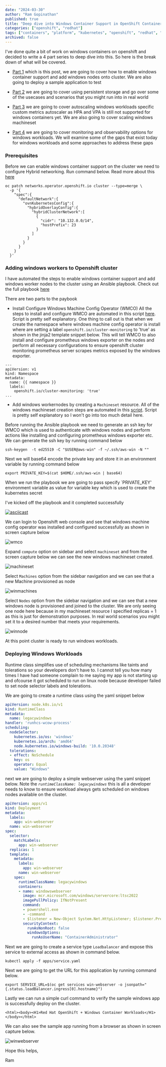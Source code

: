 ```yaml
---
date: "2024-03-30"
author: "Ram Gopinathan"
published: true
title: "Deep dive into Windows Container Support in OpenShift Container Platform"
categories: ["openshift", "redhat"]
tags: ["containers", "platform", "kubernetes", "openshift", "redhat", "windows", "microsoft"]
archived: false
---
```

I've done quite a bit of work on windows containers on openshift and decided to write a 4 part series to deep dive into this. So here is the break down of what will be covered. 

* [Part 1](/windows-container-support-in-ocp-1) which is this post, we are going to cover how to enable windows container support and add windows nodes onto cluster. We are also going to deploy a sample application to test 

* [Part 2](/windows-container-support-in-ocp-2) we are going to cover using persistent storage and go over some of the usecases and scenarios that you might run into in real world

* [Part 3](/windows-container-support-in-ocp-3) we are going to cover autoscaling windows workloads specific custom metrics autoscaler as HPA and VPA is still not supported for windows containers yet. We are also going to cover scaling windows machineset

* [Part 4](/windows-container-support-in-ocp-4) we are going to cover monitoring and observability options for windows workloads. We will examine some of the gaps that exist today for windows workloads and some approaches to address these gaps

### Prerequisites
Before we can enable windows container support on the cluster we need to configure Hybrid networking. Run command below. Read more about this [here](https://docs.openshift.com/container-platform/4.13/networking/ovn_kubernetes_network_provider/configuring-hybrid-networking.html)

```
oc patch networks.operator.openshift.io cluster --type=merge \
  -p '{
    "spec":{
      "defaultNetwork":{
        "ovnKubernetesConfig":{
          "hybridOverlayConfig":{
            "hybridClusterNetwork":[
              {
                "cidr": "10.132.0.0/14",
                "hostPrefix": 23
              }
            ]
          }
        }
      }
    }
  }'
```

### Adding windows workers to Openshift cluster
I have automated the steps to enable windows container support and add windows worker nodes to the cluster using an Ansible playbook. Check out the full playbook [here](https://github.com/rprakashg-redhat/windemos/tree/main/install)

There are two parts to the paybook

* Install Configure Windows Machine Config Operator (WMCO)
All the steps to install and configure WMCO are automated in this script [here](https://github.com/rprakashg-redhat/windemos/blob/main/install/tasks/enable-wmco.yaml). Script is pretty self explanatory. One thing to call out is that when we create the namespace where windows machine config operator is install where are setting a label `openshift.io/cluster-monitoring` to 'true' as shown in the jinja2 template snippet below. This will tell WMCO to also install and configure prometheus windows exporter on the nodes and perform all necessary configurations to ensure openshift cluster monitoring prometheus server scrapes metrics exposed by the windows exporter.

```
---
apiVersion: v1
kind: Namespace
metadata:
  name: {{ namespace }} 
  labels:
    openshift.io/cluster-monitoring: 'true'
...
```

* Add windows workernodes by creating a `Machineset` resource.
All of the windows machineset creation steps are automated in this [script](https://github.com/rprakashg-redhat/windemos/blob/main/install/tasks/add-windows-workers.yaml). Script is pretty self explanatory so I won't go into too much detail here.

Before running the Ansible playbook we need to generate an ssh key for WMCO which is used to authenticate with windows nodes and perform actions like installing and configuring prometheus windows exporter etc. We can generate the ssh key by running command below

```
ssh-keygen  -t ed25519 -C "$USER@aws-win" -f ~/.ssh/aws-win -N ""
```

Next we will base64 encode the private key and store it in an environment variable by running command below

```
export PRIVATE_KEY=$(cat $HOME/.ssh/aws-win | base64)
```
When we run the playbook we are going to pass specify `PRIVATE_KEY' environment variable as value for variable key which is used to create the kubernetes secret 

I've kicked off the playbook and it completed successfully

[![asciicast](https://asciinema.org/a/TZpbfk56sqG23U5XDOettN74U.svg)](https://asciinema.org/a/TZpbfk56sqG23U5XDOettN74U)

We can login to Openshift web console and see that windows machine config operator was installed and configured successfully as shown in screen capture below

![wmco](../src/images/wmco.png)

Expand `compute` option on sidebar and select `machineset` and from the screen capture below we can see the new windows machineset created. 

![machineset](../src/images/winmachineset.png)

Select `Machines` option from the sidebar navigation and we can see that a new Machine provisioned as node

![winmachines](../src/images/win-machines.png)

Select `Nodes` option from the sidebar navigation and we can see that a new windows node is provisioned and joined to the cluster. We are only seeing one node here because in my machineset resource I specified replicas = 1 as this is just for demonstration purposes. In real world scenarios you might set it to a desired number that meets your requirements.

![winnode](../src/images/winnodes.png)

At this point cluster is ready to run windows workloads.

### Deploying Windows Workloads
Runtime class simplifies use of scheduling mechanisms like taints and tolerations so your developers don't have to. I cannot tell you how many times I have had someone complain to me saying my app is not starting up and ofcourse it got scheduled to run on linux node because developer failed to set node selector labels and tolerations.

We are going to create a runtime class using the yaml snippet below 

```yaml
apiVersion: node.k8s.io/v1
kind: RuntimeClass
metadata:
  name: legacywindows 
handler: 'runhcs-wcow-process'
scheduling:
  nodeSelector: 
    kubernetes.io/os: 'windows'
    kubernetes.io/arch: 'amd64'
    node.kubernetes.io/windows-build: '10.0.20348'
  tolerations: 
  - effect: NoSchedule
    key: os
    operator: Equal
    value: "Windows"
```

next we are going to deploy a simple webserver using the yaml snippet below. Note the *`runtimeClassName: legacywindows`* this is all a developer needs to know to ensure workload always gets scheduled on windows nodes available on the cluster.

```yaml
apiVersion: apps/v1
kind: Deployment
metadata:
  labels:
    app: win-webserver
  name: win-webserver
spec:
  selector:
    matchLabels:
      app: win-webserver
  replicas: 1
  template:
    metadata:
      labels:
        app: win-webserver
      name: win-webserver
    spec:
      runtimeClassName: legacywindows
      containers:
      - name: windowswebserver
        image: mcr.microsoft.com/windows/servercore:ltsc2022
        imagePullPolicy: IfNotPresent
        command:
        - powershell.exe
        - -command
        - $listener = New-Object System.Net.HttpListener; $listener.Prefixes.Add('http://*:80/'); $listener.Start();Write-Host('Listening at http://*:80/'); while ($listener.IsListening) { $context = $listener.GetContext(); $response = $context.Response; $content='<html><body><H1>Red Hat OpenShift + Windows Container Workloads</H1></body></html>'; $buffer = [System.Text.Encoding]::UTF8.GetBytes($content); $response.ContentLength64 = $buffer.Length; $response.OutputStream.Write($buffer, 0, $buffer.Length); $response.Close(); };
        securityContext:
          runAsNonRoot: false
          windowsOptions:
            runAsUserName: "ContainerAdministrator"
```
Next we are going to create a service type `Loadbalancer` and expose this service to external access as shown in command below.

```
kubectl apply -f apps/service.yaml
```

Next we are going to get the URL for this application by running command below.

```
export SERVICE_URL=$(oc get services win-webserver -o jsonpath="{.status.loadBalancer.ingress[0].hostname}")
```

Lastly we can run a simple curl command to verify the sample windows app is successfully deploy on the cluster.

```
<html><body><H1>Red Hat OpenShift + Windows Container Workloads</H1></body></html>
```

We can also see the sample app running from a browser as shown in screen capture below.

![winwebserver](../src/images/winwebserver.png)

Hope this helps,

Ram
